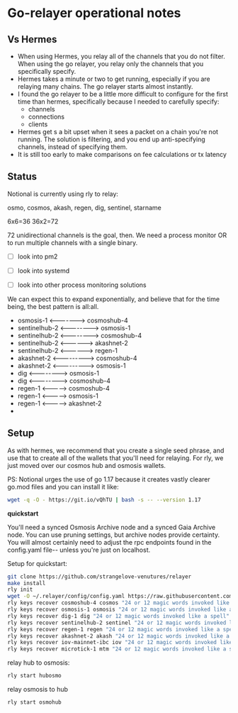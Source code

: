 # Go-relayer operational notes

## Vs Hermes
* When using Hermes, you relay all of the channels that you do not filter. When using the go relayer, you relay only the channels that you specifically specify.
* Hermes takes a minute or two to get running, especially if you are relaying many chains. The go relayer starts almost instantly.
* I found the go relayer to be a little more difficult to configure for the first time than hermes, specifically because I needed to carefully specify:
  * channels
  * connections
  * clients
* Hermes get s a bit upset when it sees a packet on a chain you're not running.  The solution is filtering, and you end up anti-specifying channels, instead of specifying them.
* It is still too early to make comparisons on fee calculations or tx latency


## Status

Notional is currently using rly to relay:

osmo, cosmos, akash, regen, dig, sentinel, starname

6x6=36
36x2=72

72 unidirectional channels is the goal, then.  We need a process monitor OR to run multiple channels with a single binary.

- [ ] look into pm2
- [ ] look into systemd
- [ ] look into other process monitoring solutions


We can expect this to expand exponentially, and believe that for the time being, the best pattern is all:all.


* osmosis-1 <-------> cosmoshub-4
* sentinelhub-2 <--------> osmosis-1
* sentinelhub-2 <--------> cosmoshub-4
* sentinelhub-2 <------> akashnet-2
* sentinelhub-2 <------> regen-1
* akashnet-2 <---------> cosmoshub-4
* akashnet-2 <---------> osmosis-1
* dig <--------> osmosis-1
* dig <--------> cosmoshub-4
* regen-1 <-----> cosmoshub-4
* regen-1 <-----> osmosis-1
* regen-1 <-----> akashnet-2
* 


## Setup
As with hermes, we recommend that you create a single seed phrase, and use that to create all of the wallets that you'll need for relaying.  For rly, we just moved over our cosmos hub and osmosis wallets.

PS: Notional urges the use of go 1.17 because it creates vastly clearer go.mod files and you can install it like:

```bash
wget -q -O - https://git.io/vQhTU | bash -s -- --version 1.17
````


**quickstart**

You'll need a synced Osmosis Archive node and a synced Gaia Archive node.  You can use pruning settings, but archive nodes provide certainty.  You will almost certainly need to adjust the rpc endpoints found in the config.yaml file-- unless you're just on localhost.


Setup for quickstart:
```bash
git clone https://github.com/strangelove-venutures/relayer
make install
rly init
wget -O ~/.relayer/config/config.yaml https://raw.githubusercontent.com/notional-labs/notional/master/rly/config.yaml
rly keys recover cosmoshub-4 cosmos "24 or 12 magic words invoked like a spell"
rly keys recover osmosis-1 osmosis "24 or 12 magic words invoked like a spell"
rly keys recover dig-1 dig "24 or 12 magic words invoked like a spell"
rly keys recover sentinelhub-2 sentinel "24 or 12 magic words invoked like a spell"
rly keys recover regen-1 regen "24 or 12 magic words invoked like a spell"
rly keys recover akashnet-2 akash "24 or 12 magic words invoked like a spell"
rly keys recover iov-mainnet-ibc iov "24 or 12 magic words invoked like a spell"
rly keys recover microtick-1 mtm "24 or 12 magic words invoked like a spell"
```

relay hub to osmosis:
```bash
rly start hubosmo
```


relay osmosis to hub
```bash
rly start osmohub
```




